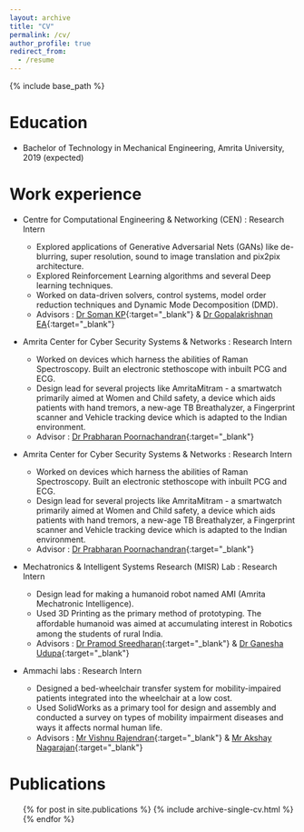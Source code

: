 ```yaml
---
layout: archive
title: "CV"
permalink: /cv/
author_profile: true
redirect_from:
  - /resume
---
```


{% include base_path %}

Education
======
* Bachelor of Technology in Mechanical Engineering, Amrita University, 2019 (expected)

Work experience
======
* Centre for Computational Engineering & Networking (CEN) : Research Intern
  * Explored applications of Generative Adversarial Nets (GANs) like de-blurring, super resolution, sound to image translation and pix2pix architecture.
  * Explored Reinforcement Learning algorithms and several Deep learning techniques.
  * Worked on data-driven solvers, control systems, model order reduction techniques and Dynamic Mode Decomposition (DMD).
  * Advisors : [Dr Soman KP](https://scholar.google.co.in/citations?user=R_zpXOkAAAAJ&hl=en){:target="_blank"} & [Dr Gopalakrishnan EA](https://www.amrita.edu/faculty/ea-gopalakrishnan){:target="_blank"}


* Amrita Center for Cyber Security Systems & Networks : Research Intern
  * Worked on devices which harness the abilities of Raman Spectroscopy. Built an electronic stethoscope with inbuilt PCG and ECG. 
  * Design lead for several projects like AmritaMitram - a smartwatch primarily aimed at Women and Child safety, a device which aids patients with hand tremors, a new-age TB Breathalyzer, a Fingerprint scanner and Vehicle tracking device which is adapted to the Indian environment.
  * Advisor : [Dr Prabharan Poornachandran](https://scholar.google.com/citations?user=e233m6MAAAAJ&hl=en){:target="_blank"}

* Amrita Center for Cyber Security Systems & Networks : Research Intern
  * Worked on devices which harness the abilities of Raman Spectroscopy. Built an electronic stethoscope with inbuilt PCG and ECG. 
  * Design lead for several projects like AmritaMitram - a smartwatch primarily aimed at Women and Child safety, a device which aids patients with hand tremors, a new-age TB Breathalyzer, a Fingerprint scanner and Vehicle tracking device which is adapted to the Indian environment.
  * Advisor : [Dr Prabharan Poornachandran](https://scholar.google.com/citations?user=e233m6MAAAAJ&hl=en){:target="_blank"}

* Mechatronics & Intelligent Systems Research (MISR) Lab : Research Intern
  * Design lead for making a humanoid robot named AMI (Amrita Mechatronic Intelligence). 
  * Used 3D Printing as the primary method of prototyping. The aﬀordable humanoid was aimed at accumulating interest in Robotics among the students of rural India.
  * Advisors : [Dr Pramod Sreedharan](https://www.amrita.edu/faculty/pramods){:target="_blank"} & [Dr Ganesha Udupa](https://www.amrita.edu/faculty/ganesh){:target="_blank"}

* Ammachi labs : Research Intern
  * Designed a bed-wheelchair transfer system for mobility-impaired patients integrated into the wheelchair at a low cost. 
  * Used SolidWorks as a primary tool for design and assembly and conducted a survey on types of mobility impairment diseases and ways it aﬀects normal human life.
  * Advisors : [Mr Vishnu Rajendran](https://scholar.google.com/citations?user=tj3TFQ4AAAAJ&hl=en){:target="_blank"} & [Mr Akshay Nagarajan](https://scholar.google.co.in/citations?user=7PLJ4A8AAAAJ&hl=en){:target="_blank"}

Publications
======
  <ul>{% for post in site.publications %}
    {% include archive-single-cv.html %}
  {% endfor %}</ul>
<!--  
Talks
======
  <ul>{% for post in site.talks %}
    {% include archive-single-talk-cv.html %}
  {% endfor %}</ul>
 <!--   
Teaching
======
  <ul>{% for post in site.teaching %}
    {% include archive-single-cv.html %}
  {% endfor %}</ul>
<!--    
Service and leadership
======
* Currently signed in to 43 different slack teams
-->